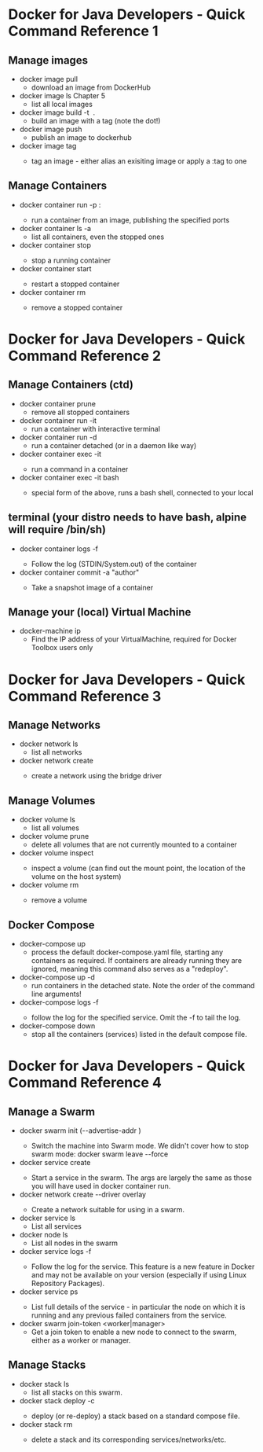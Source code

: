 # Docker for Java Developers - Quick Command Reference 1
## Manage images
- docker image pull <image name>
    - download an image from DockerHub
- docker image ls Chapter 5
    - list all local images
- docker image build -t <image name> .
    - build an image with a tag (note the dot!)
- docker image push <image name>
    - publish an image to dockerhub
- docker image tag <image id> <tag name>
    - tag an image - either alias an exisiting image or apply a :tag to one

## Manage Containers
- docker container run -p <public port>:<container port> <image name>
    - run a container from an image, publishing the specified ports
- docker container ls -a
    - list all containers, even the stopped ones
- docker container stop <container id>
    - stop a running container
- docker container start <container id>
    - restart a stopped container
- docker container rm <container id>
    - remove a stopped container


# Docker for Java Developers - Quick Command Reference 2
## Manage Containers (ctd)
- docker container prune
    - remove all stopped containers
- docker container run -it <image name>
    - run a container with interactive terminal
- docker container run -d <image name>
    - run a container detached (or in a daemon like way)
- docker container exec -it <container id> <command>
    - run a command in a container
- docker container exec -it <container id> bash
    - special form of the above, runs a bash shell, connected to your local

## terminal (your distro needs to have bash, alpine will require /bin/sh)
- docker container logs -f <container id>
    - Follow the log (STDIN/System.out) of the container
- docker container commit -a "author" <container id> <image name>
    - Take a snapshot image of a container

## Manage your (local) Virtual Machine
- docker-machine ip
    - Find the IP address of your VirtualMachine, required for Docker Toolbox users only


# Docker for Java Developers - Quick Command Reference 3
## Manage Networks
- docker network ls
    - list all networks
- docker network create <network name>
    - create a network using the bridge driver

## Manage Volumes
- docker volume ls
    - list all volumes
- docker volume prune
    - delete all volumes that are not currently mounted to a container
- docker volume inspect <volume name>
    - inspect a volume (can find out the mount point, the location of the volume on the host system)
- docker volume rm <volume name>
    - remove a volume

## Docker Compose
- docker-compose up
    - process the default docker-compose.yaml file, starting any containers as required. If containers are already running they are ignored, meaning this command also serves as a "redeploy".
- docker-compose up -d
    - run containers in the detached state. Note the order of the command line arguments!
- docker-compose logs -f <service name>
    - follow the log for the specified service. Omit the -f to tail the log.
- docker-compose down
    - stop all the containers (services) listed in the default compose file.

# Docker for Java Developers - Quick Command Reference 4
## Manage a Swarm
- docker swarm init (--advertise-addr <ip address>)
    - Switch the machine into Swarm mode. We didn't cover how to stop swarm mode: docker swarm leave --force
- docker service create <args>
    - Start a service in the swarm. The args are largely the same as those you will have used in docker container run.
- docker network create --driver overlay <name>
    - Create a network suitable for using in a swarm.
- docker service ls
    - List all services
- docker node ls
    - List all nodes in the swarm
- docker service logs -f <service name>
    - Follow the log for the service. This feature is a new feature in Docker and may not be available on your version (especially if using Linux Repository Packages).
- docker service ps <service name>
    - List full details of the service - in particular the node on which it is running and any previous failed containers from the service.
- docker swarm join-token <worker|manager>
    - Get a join token to enable a new node to connect to the swarm, either as a worker or manager.
    
## Manage Stacks
- docker stack ls
    - list all stacks on this swarm.
- docker stack deploy -c <compose file> <stack name>
    - deploy (or re-deploy) a stack based on a standard compose file.
- docker stack rm <stack name>
    - delete a stack and its corresponding services/networks/etc.
    